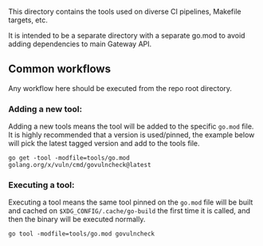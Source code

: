 This directory contains the tools used on diverse CI pipelines, Makefile targets, etc.

It is intended to be a separate directory with a separate go.mod to avoid adding
dependencies to main Gateway API.

## Common workflows
Any workflow here should be executed from the repo root directory.

### Adding a new tool:

Adding a new tools means the tool will be added to the specific `go.mod` file.
It is highly recommended that a version is used/pinned, the example below will pick 
the latest tagged version and add to the tools file.

`go get -tool -modfile=tools/go.mod golang.org/x/vuln/cmd/govulncheck@latest`

### Executing a tool:
Executing a tool means the same tool pinned on the `go.mod` file will be 
built and cached on `$XDG_CONFIG/.cache/go-build` the first time it is called, and 
then the binary will be executed normally. 

`go tool -modfile=tools/go.mod govulncheck`